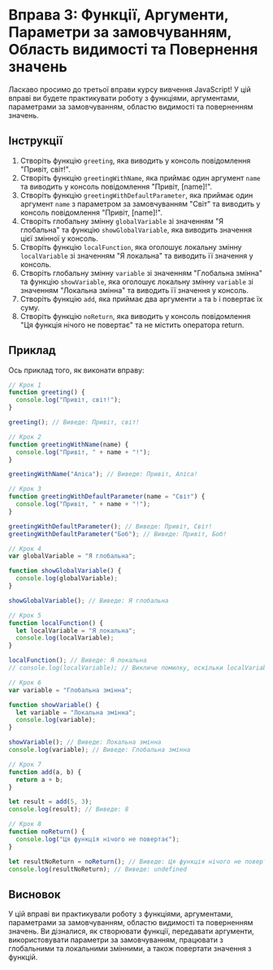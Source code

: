 # Вправа 3: Функції, Аргументи, Параметри за замовчуванням, Область видимості та Повернення значень

Ласкаво просимо до третьої вправи курсу вивчення JavaScript! У цій вправі ви будете практикувати роботу з функціями, аргументами, параметрами за замовчуванням, областю видимості та поверненням значень.

## Інструкції

1. Створіть функцію `greeting`, яка виводить у консоль повідомлення "Привіт, світ!".
2. Створіть функцію `greetingWithName`, яка приймає один аргумент `name` та виводить у консоль повідомлення "Привіт, [name]!".
3. Створіть функцію `greetingWithDefaultParameter`, яка приймає один аргумент `name` з параметром за замовчуванням "Світ" та виводить у консоль повідомлення "Привіт, [name]!".
4. Створіть глобальну змінну `globalVariable` зі значенням "Я глобальна" та функцію `showGlobalVariable`, яка виводить значення цієї змінної у консоль.
5. Створіть функцію `localFunction`, яка оголошує локальну змінну `localVariable` зі значенням "Я локальна" та виводить її значення у консоль.
6. Створіть глобальну змінну `variable` зі значенням "Глобальна змінна" та функцію `showVariable`, яка оголошує локальну змінну `variable` зі значенням "Локальна змінна" та виводить її значення у консоль.
7. Створіть функцію `add`, яка приймає два аргументи `a` та `b` і повертає їх суму.
8. Створіть функцію `noReturn`, яка виводить у консоль повідомлення "Ця функція нічого не повертає" та не містить оператора return.

## Приклад

Ось приклад того, як виконати вправу:

```javascript
// Крок 1
function greeting() {
  console.log("Привіт, світ!");
}

greeting(); // Виведе: Привіт, світ!

// Крок 2
function greetingWithName(name) {
  console.log("Привіт, " + name + "!");
}

greetingWithName("Аліса"); // Виведе: Привіт, Аліса!

// Крок 3
function greetingWithDefaultParameter(name = "Світ") {
  console.log("Привіт, " + name + "!");
}

greetingWithDefaultParameter(); // Виведе: Привіт, Світ!
greetingWithDefaultParameter("Боб"); // Виведе: Привіт, Боб!

// Крок 4
var globalVariable = "Я глобальна";

function showGlobalVariable() {
  console.log(globalVariable);
}

showGlobalVariable(); // Виведе: Я глобальна

// Крок 5
function localFunction() {
  let localVariable = "Я локальна";
  console.log(localVariable);
}

localFunction(); // Виведе: Я локальна
// console.log(localVariable); // Викличе помилку, оскільки localVariable не доступна поза функцією

// Крок 6
var variable = "Глобальна змінна";

function showVariable() {
  let variable = "Локальна змінна";
  console.log(variable);
}

showVariable(); // Виведе: Локальна змінна
console.log(variable); // Виведе: Глобальна змінна

// Крок 7
function add(a, b) {
  return a + b;
}

let result = add(5, 3);
console.log(result); // Виведе: 8

// Крок 8
function noReturn() {
  console.log("Ця функція нічого не повертає");
}

let resultNoReturn = noReturn(); // Виведе: Ця функція нічого не повертає
console.log(resultNoReturn); // Виведе: undefined
```

## Висновок

У цій вправі ви практикували роботу з функціями, аргументами, параметрами за замовчуванням, областю видимості та поверненням значень. Ви дізналися, як створювати функції, передавати аргументи, використовувати параметри за замовчуванням, працювати з глобальними та локальними змінними, а також повертати значення з функцій.
